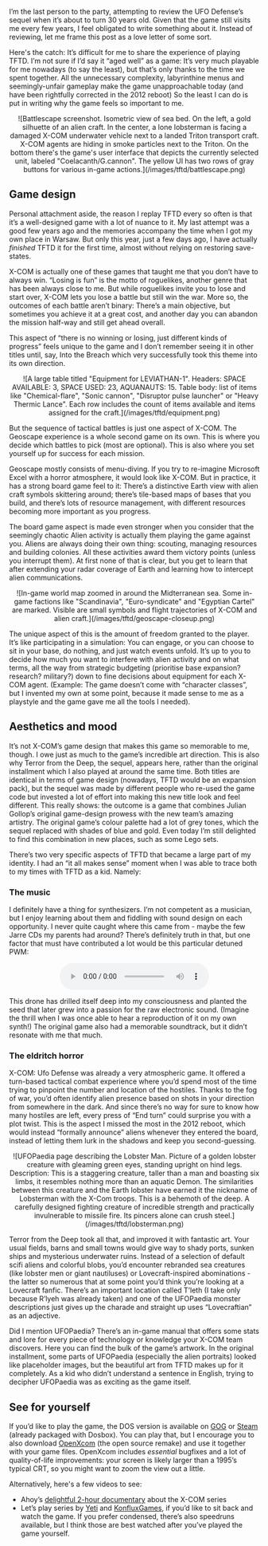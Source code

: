 <!--
.. title: A look back at X-COM: Terror From The Deep
.. slug: a-look-back-at-x-com-tftd
.. date: 2023-09-03 12:00:00 UTC
.. tags:
.. category: gaming
.. link:
.. description:
.. type: text
-->

I’m the last person to the party, attempting to review the UFO Defense’s sequel when it’s about to turn 30 years old. Given that the game still visits me every few years, I feel obligated to write something about it. Instead of reviewing, let me frame this post as a love letter of some sort.

Here's the catch: It’s difficult for me to share the experience of playing TFTD. I’m not sure if I’d say it “aged well” as a game: It’s very much playable for me nowadays (to say the least), but that’s only thanks to the time we spent together. All the unnecessary complexity, labyrinthine menus and seemingly-unfair gameplay make the game unapproachable today (and have been rightfully corrected in the 2012 reboot) So the least I can do is put in writing why the game feels so important to me.

<center>
![Battlescape screenshot. Isometric view of sea bed. On the left, a gold silhuette of an alien craft. In the center, a lone lobsterman is facing a damaged X-COM underwater vehicle next to a landed Triton transport craft. X-COM agents are hiding in smoke particles next to the Triton. On the bottom there's the game's user interface that depicts the currently selected unit, labeled "Coelacanth/G.cannon". The yellow UI has two rows of gray buttons for various in-game actions.](/images/tftd/battlescape.png)
</center>

<!--more-->

## Game design

Personal attachment aside, the reason I replay TFTD every so often is that it’s a well-designed game with a lot of nuance to it. My last attempt was a good few years ago and the memories accompany the time when I got my own place in Warsaw. But only this year, just a few days ago, I have actually _finished_ TFTD it for the first time, almost without relying on restoring save-states. 

X-COM is actually one of these games that taught me that you don’t have to always win. “Losing is fun” is the motto of roguelikes, another genre that has been always close to me. But while roguelikes invite you to lose and start over, X-COM lets you lose a battle but still win the war. More so, the outcomes of each battle aren’t binary: There’s a main objective, but sometimes you achieve it at a great cost, and another day you can abandon the mission half-way and still get ahead overall.

This aspect of “there is no winning or losing, just different kinds of progress” feels unique to the game and I don’t remember seeing it in other titles until, say, Into the Breach which very successfully took this theme into its own direction.

<center>
![A large table titled "Equipment for LEVIATHAN-1". Headers: SPACE AVAILABLE: 3, SPACE USED: 23, AQUANAUTS: 15. Table body: list of items like "Chemical-flare", "Sonic cannon", "Disruptor pulse launcher" or "Heavy Thermic Lance". Each row includes the count of items available and items assigned for the craft.](/images/tftd/equipment.png)
</center>

But the sequence of tactical battles is just one aspect of X-COM. The Geoscape experience is a whole second game on its own. This is where you decide which battles to pick (most are optional). This is also where you set yourself up for success for each mission.

Geoscape mostly consists of menu-diving. If you try to re-imagine Microsoft Excel with a horror atmosphere, it would look like X-COM. But in practice, it has a strong board game feel to it: There’s a distinctive Earth view with alien craft symbols skittering around; there’s tile-based maps of bases that you build, and there’s lots of resource management, with different resources becoming more important as you progress.

The board game aspect is made even stronger when you consider that the seemingly chaotic Alien activity is actually them playing the game against you. Aliens are always doing their own thing: scouting, managing resources and building colonies. All these activities award them victory points (unless you interrupt them). At first none of that is clear, but you get to learn that after extending your radar coverage of Earth and learning how to intercept alien communications.

<center>
![In-game world map zoomed in around the Midterranean sea. Some in-game factions like "Scandinavia", "Euro-syndicate" and "Egyptian Cartel" are marked. Visible are small symbols and flight trajectories of  X-COM and alien craft.](/images/tftd/geoscape-closeup.png)
</center>

The unique aspect of this is the amount of freedom granted to the player. It’s like participating in a simulation: You can engage, or you can choose to sit in your base, do nothing, and just watch events unfold. It’s up to you to decide how much you want to interfere with alien activity and on what terms, all the way from strategic budgeting (prioritise base expansion? research? military?) down to fine decisions about equipment for each X-COM agent. (Example: The game doesn’t come with “character classes”, but I invented my own at some point, because it made sense to me as a playstyle and the game gave me all the tools I needed).

## Aesthetics and mood

It’s not X-COM’s game design that makes this game so memorable to me, though. I owe just as much to the game’s incredible art direction. This is also why Terror from the Deep, the sequel, appears here, rather than the original installment which I also played at around the same time. Both titles are identical in terms of game design (nowadays, TFTD would be an expansion pack), but the sequel was made by different people who re-used the game code but invested a lot of effort into making this new title look and feel different. This really shows: the outcome is a game that combines Julian Gollop’s original game-design prowess with the new team’s amazing artistry. The original game’s colour palette had a lot of grey tones, which the sequel replaced with shades of blue and gold. Even today I’m still delighted to find this combination in new places, such as some Lego sets.

There’s two very specific aspects of TFTD that became a large part of my identity. I had an “it all makes sense” moment when I was able to trace both to my times with TFTD as a kid. Namely: 

### The music

I definitely have a thing for synthesizers. I’m not competent as a musician, but I enjoy learning about them and fiddling with sound design on each opportunity. I never quite caught where this came from - maybe the few Jarre CDs my parents had around? There’s definitely truth in that, but one factor that must have contributed a lot would be this particular detuned PWM:

<center>
<audio controls src="/images/tftd/prelanding.mp3">
</center>

This drone has drilled itself deep into my consciousness and planted the seed that later grew into a passion for the raw electronic sound. (Imagine the thrill when I was once able to hear a reproduction of it on my own synth!) The original game also had a memorable soundtrack, but it didn’t resonate with me that much.

### The eldritch horror

X-COM: Ufo Defense was already a very atmospheric game. It offered a turn-based tactical combat experience where you’d spend most of the time trying to pinpoint the number and location of the hostiles. Thanks to the fog of war, you’d often identify alien presence based on shots in your direction from somewhere in the dark. And since there’s no way for sure to know how many hostiles are left, every press of “End turn” could surprise you with a plot twist. This is the aspect I missed the most in the 2012 reboot, which would instead “formally announce” aliens whenever they entered the board, instead of letting them lurk in the shadows and keep you second-guessing.

<center>
![UFOPaedia page describing the Lobster Man. Picture of a golden lobster creature with gleaming green eyes, standing upright on hind legs. Description: This is a staggering creature, taller than a man and boasting six limbs, it resembles nothing more than an aquatic Demon. The similarities between this creature and the Earth lobster have earned it the nickname of Lobsterman with the X-Com troops. This is a behemoth of the deep. A carefully designed fighting creature of incredible strength and practically invulnerable to missile fire. Its pincers alone can crush steel.](/images/tftd/lobsterman.png)
</center>

Terror from the Deep took all that, and improved it with fantastic art. Your usual fields, barns and small towns would give way to shady ports, sunken ships and mysterious underwater ruins. Instead of a selection of default scifi aliens and colorful blobs, you’d encounter rebranded sea creatures (like lobster men or giant nautiluses) or Lovecraft-inspired abominations - the latter so numerous that at some point you’d think you’re looking at a Lovecraft fanfic. There’s an important location called T’leth (I take only because R’lyeh was already taken) and one of the UFOPaedia monster descriptions just gives up the charade and straight up uses “Lovecraftian” as an adjective.

Did I mention UFOPaedia? There’s an in-game manual that offers some stats and lore for every piece of technology or knowledge your X-COM team discovers. Here you can find the bulk of the game’s artwork. In the original installment, some parts of UFOPaedia (especially the alien portraits) looked like placeholder images, but the beautiful art from TFTD makes up for it completely. As a kid who didn’t understand a sentence in English, trying to decipher UFOPaedia was as exciting as the game itself.

## See for yourself

If you’d like to play the game, the DOS version is available on [GOG][gog] or [Steam][steam] (already packaged with Dosbox). You can play that, but I encourage you to also download [OpenXcom][openxcom] (the open source remake) and use it together with your game files. OpenXcom includes _essential_ bugfixes and a lot of quality-of-life improvements: your screen is likely larger than a 1995’s typical CRT, so you might want to zoom the view out a little.

[gog]: https://www.gog.com/en/game/xcom_terror_from_the_deep
[steam]: https://store.steampowered.com/app/7650/XCOM_Terror_From_the_Deep/
[openxcom]: https://openxcom.org/

Alternatively, here's a few videos to see:

- Ahoy’s [delightful 2-hour documentary][ahoy] about the X-COM series
- Let’s play series by [Yeti][lp.yeti] and [KonfluxGames][lp.konflux], if you’d like to sit back and watch the game. If you prefer condensed, there’s also speedruns available, but I think those are best watched after you’ve played the game yourself.

[ahoy]: https://www.youtube.com/watch?v=gBu77h2FSCM
[lp.yeti]: https://www.youtube.com/playlist?list=PLhu1IU-H0hU3Hd6umZ2xDcIW1K-CjCqpT
[lp.konflux]: https://www.youtube.com/playlist?list=PLCDF9E4C6C79E118A
